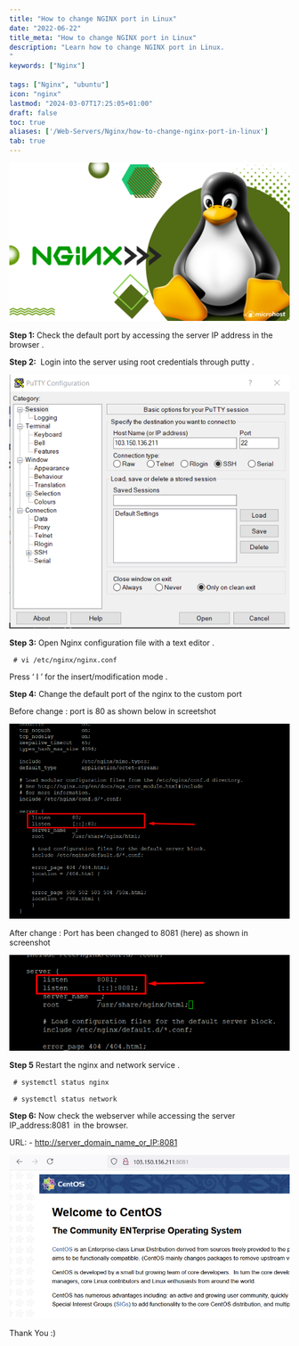 ```yaml
---
title: "How to change NGINX port in Linux"
date: "2022-06-22"
title_meta: "How to change NGINX port in Linux"
description: "Learn how to change NGINX port in Linux.
"
keywords: ["Nginx"]

tags: ["Nginx", "ubuntu"]
icon: "nginx"
lastmod: "2024-03-07T17:25:05+01:00"
draft: false
toc: true
aliases: ['/Web-Servers/Nginx/how-to-change-nginx-port-in-linux']
tab: true
---
```


![](images/How-to-change-NGINX-port-in-Linux-1024x576.png)

**Step 1:** Check the default port by accessing the server IP address in the browser .

**Step 2:**  Login into the server using root credentials through putty .

![](images/pasted-image-0-20.png)

**Step 3:** Open Nginx configuration file with a text editor .

```
 # vi /etc/nginx/nginx.conf
```

Press ‘ I ’ for the insert/modification mode .

**Step 4:** Change the default port of the nginx to the custom port

Before change : port is 80 as shown below in screetshot

![](images/pasted-image-0-4-2.png)

After change : Port has been changed to 8081 (here) as shown in screenshot

![](images/pasted-image-0-5-2.png)

**Step 5** Restart the nginx and network service .

```
 # systemctl status nginx 
```

```
 # systemctl status network 
```

**Step 6:** Now check the webserver while accessing the server IP\_address:8081  in the browser. 

URL: - [http://server\_domain\_name\_or\_IP:8081](http://server_domain_name_or_ip:8081/)

![](images/pasted-image-0-8-2.png)

Thank You :)
